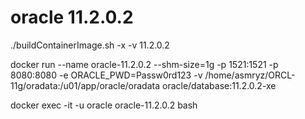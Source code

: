 # oracle 11.2.0.2

./buildContainerImage.sh -x -v 11.2.0.2

docker run --name oracle-11.2.0.2 --shm-size=1g -p 1521:1521 -p 8080:8080 -e ORACLE_PWD=Passw0rd123 -v /home/asmryz/ORCL-11g/oradata:/u01/app/oracle/oradata oracle/database:11.2.0.2-xe

docker exec -it -u oracle oracle-11.2.0.2 bash
